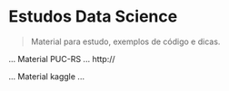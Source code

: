 <h1>Estudos Data Science</h1>

> Material para estudo, exemplos de código e dicas.
> 
...
Material PUC-RS
...
http://

...
Material kaggle
...
